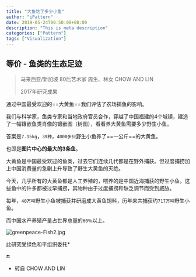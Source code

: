```yaml
---
title: "大鱼吃了多少小鱼"
author: "iPattern"
date: 2019-05-24T00:50:00+08:00
description: "This is meta description"
categories: ["Pattern"]
tags: ["Visualization"]
---
```



## 等价 - 鱼类的生态足迹

> 马来西亚/新加坡 80后艺术家 周生、林女 CHOW AND LIN
>
> 2017年研究成果

通过中国最受欢迎的==大黄鱼==我们评估了农场捕鱼的影响。

我们与科学家，鱼类专家和当地政府官员合作，穿越了中国福建的4个城镇，建造了一幅镶嵌鱼类肖像的镶嵌图（树图），看看养大黄鱼需要多少野生小鱼。

答案是`7.15kg`，`39种`，`4000多只`野生小鱼养了==一公斤==的大黄鱼。

也即是**图片中心的最大的3条鱼**。

大黄鱼是中国最受欢迎的鱼类，过去它们连续几代都是在野外捕获。但过度捕捞加上中国消费量的急剧上升导致了野生大黄鱼的灭绝。

今天，几乎所有的大黄鱼都是人工养殖的，喂养的是中国近海捕获的野生小鱼。这些鱼中的许多都被过早捕捞，其物种由于过度捕捞和缺乏调节而受到威胁。

每年，`40万吨`野生小鱼被捕获并研磨成大黄鱼饲料，历年来共捕获约`717万吨`野生小鱼。

而中国水产养殖产量占世界总量的`60％`以上。



![greenpeace-Fish2.jpg](https://ws1.sinaimg.cn/large/006tNc79gy1g306epm9j4j312j0u0ndo.jpg)



此研究受绿色和平组织委托*

🔚

- 转自 CHOW AND LIN